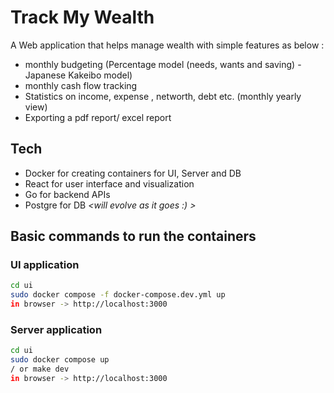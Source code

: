 # Track My Wealth

A Web application that helps manage wealth with simple features as below : 

- monthly budgeting (Percentage model (needs, wants and saving) - Japanese Kakeibo model) 
- monthly cash flow tracking
- Statistics on income,  expense , networth, debt etc. (monthly yearly view)
- Exporting a pdf report/ excel report

## Tech
- Docker for creating containers for UI, Server and DB
- React for user interface and visualization
- Go for backend APIs
- Postgre for DB
_<will evolve as it goes :) >_

## Basic commands to run the containers

### UI application
```sh
cd ui
sudo docker compose -f docker-compose.dev.yml up
in browser -> http://localhost:3000
```

### Server application
```sh
cd ui
sudo docker compose up
/ or make dev
in browser -> http://localhost:3000
```
